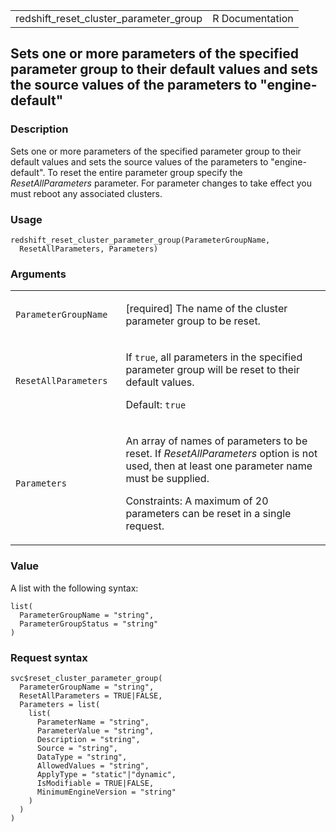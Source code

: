 <table style="width: 100%;">
<tbody>
<tr class="odd">
<td>redshift_reset_cluster_parameter_group</td>
<td style="text-align: right;">R Documentation</td>
</tr>
</tbody>
</table>

## Sets one or more parameters of the specified parameter group to their default values and sets the source values of the parameters to "engine-default"

### Description

Sets one or more parameters of the specified parameter group to their
default values and sets the source values of the parameters to
"engine-default". To reset the entire parameter group specify the
*ResetAllParameters* parameter. For parameter changes to take effect you
must reboot any associated clusters.

### Usage

    redshift_reset_cluster_parameter_group(ParameterGroupName,
      ResetAllParameters, Parameters)

### Arguments

<table>
<colgroup>
<col style="width: 35%" />
<col style="width: 65%" />
</colgroup>
<tbody>
<tr class="odd">
<td><code
id="redshift_reset_cluster_parameter_group_:_ParameterGroupName">ParameterGroupName</code></td>
<td><p>[required] The name of the cluster parameter group to be
reset.</p></td>
</tr>
<tr class="even">
<td><code
id="redshift_reset_cluster_parameter_group_:_ResetAllParameters">ResetAllParameters</code></td>
<td><p>If <code>true</code>, all parameters in the specified parameter
group will be reset to their default values.</p>
<p>Default: <code>true</code></p></td>
</tr>
<tr class="odd">
<td><code
id="redshift_reset_cluster_parameter_group_:_Parameters">Parameters</code></td>
<td><p>An array of names of parameters to be reset. If
<em>ResetAllParameters</em> option is not used, then at least one
parameter name must be supplied.</p>
<p>Constraints: A maximum of 20 parameters can be reset in a single
request.</p></td>
</tr>
</tbody>
</table>

### Value

A list with the following syntax:

    list(
      ParameterGroupName = "string",
      ParameterGroupStatus = "string"
    )

### Request syntax

    svc$reset_cluster_parameter_group(
      ParameterGroupName = "string",
      ResetAllParameters = TRUE|FALSE,
      Parameters = list(
        list(
          ParameterName = "string",
          ParameterValue = "string",
          Description = "string",
          Source = "string",
          DataType = "string",
          AllowedValues = "string",
          ApplyType = "static"|"dynamic",
          IsModifiable = TRUE|FALSE,
          MinimumEngineVersion = "string"
        )
      )
    )
